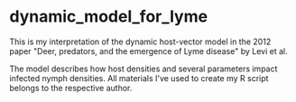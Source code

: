 # dynamic_model_for_lyme
This is my interpretation of the dynamic host-vector model in the 2012 paper "Deer, predators, and the emergence of Lyme disease" by Levi et al.

The model describes how host densities and several parameters impact infected nymph densities. All materials I've used to create my R script belongs to the respective author.
